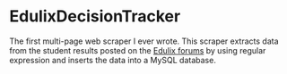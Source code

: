 EdulixDecisionTracker
=====================

The first multi-page web scraper I ever wrote. This scraper extracts data from the student results posted on the [Edulix forums](http://www.edulix.com/forum) by using regular expression and inserts the data into a MySQL database.
